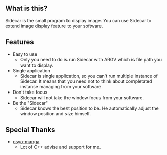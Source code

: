 
## What is this?

Sidecar is the small program to display image.
You can use Sidecar to extend image display feature to your software.

## Features

* Easy to use
  * Only you need to do is run Sidecar with ARGV which is file path you want to display.
* Single application
  * Sidecar is single application, so you can't run multiple instance of Sidecar. It means that you need not to think about completated instanse managing from your software.
* Don't take focus
  * Sidecar will not take the window focus from your software.
* Be the "Sidecar"
  * Sidecar knows the best position to be. He automatically adjust the window position and size himself.

## Special Thanks
* [osyo-manga](https://github.com/osyo-manga/)
  * Lot of C++ advise and support for me.
